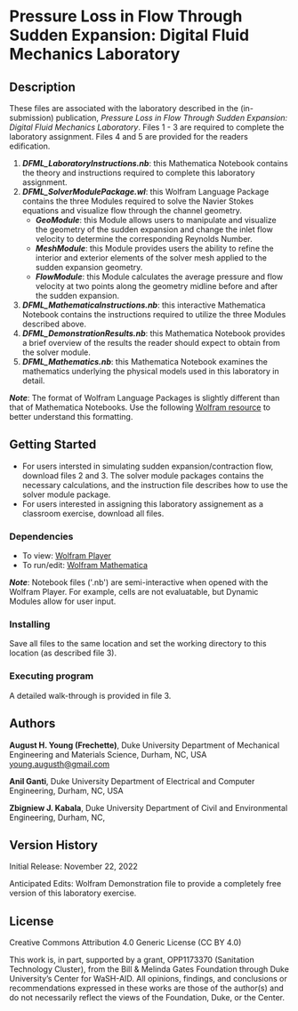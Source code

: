 # Pressure Loss in Flow Through Sudden Expansion: Digital Fluid Mechanics Laboratory

## Description

These files are associated with the laboratory described in the (in-submission) publication, *Pressure Loss in Flow Through Sudden Expansion: Digital Fluid Mechanics Laboratory*. Files 1 - 3 are required to complete the laboratory assignment. Files 4 and 5 are provided for the readers edification.

1. **_DFML_LaboratoryInstructions.nb_**: this Mathematica Notebook contains the theory and instructions required to complete this laboratory assignment.
2. **_DFML_SolverModulePackage.wl_**: this Wolfram Language Package contains the three Modules required to solve the Navier Stokes equations and visualize flow through the channel geometry. 
    - **_GeoModule_**: this Module allows users to manipulate and visualize the geometry of the sudden expansion and change the inlet flow velocity to determine the corresponding Reynolds Number. 
    - **_MeshModule_**: this Module provides users the ability to refine the interior and exterior elements of the solver mesh applied to the sudden expansion geometry.
    -	**_FlowModule_**: this Module calculates the average pressure and flow velocity at two points along the geometry midline before and after the sudden expansion. 
3.	**_DFML_MathematicaInstructions.nb_**: this interactive Mathematica Notebook contains the instructions required to utilize the three Modules described above.
4.	**_DFML_DemonstrationResults.nb_**: this Mathematica Notebook provides a brief overview of the results the reader should expect to obtain from the solver module.
5.	**_DFML_Mathematics.nb_**: this Mathematica Notebook examines the mathematics underlying the physical models used in this laboratory in detail.

**_Note_**: The format of Wolfram Language Packages is slightly different than that of Mathematica Notebooks. Use the following [Wolfram resource](https://reference.wolfram.com/language/guide/PackageDevelopment.html) to better understand this formatting.

## Getting Started
* For users intersted in simulating sudden expansion/contraction flow, download files 2 and 3. The solver module packages contains the necessary calculations, and the instruction file describes how to use the solver module package.
* For users interested in assigning this laboratory assignement as a classroom exercise, download all files.

### Dependencies

* To view: [Wolfram Player](https://www.wolfram.com/player/)
* To run/edit: [Wolfram Mathematica](https://www.wolfram.com/mathematica/)

**_Note_**: Notebook files ('.nb') are semi-interactive when opened with the Wolfram Player. 
For example, cells are not evaluatable, but Dynamic Modules allow for user input.

### Installing

Save all files to the same location and set the working directory to this location (as described file 3).

### Executing program

A detailed walk-through is provided in file 3.

## Authors

**August H. Young (Frechette)**,
Duke University Department of Mechanical Engineering and Materials Science, Durham, NC, USA
young.augusth@gmail.com

**Anil Ganti**,
Duke University Department of Electrical and Computer Engineering, Durham, NC, USA

**Zbigniew J. Kabala**,
Duke University Department of Civil and Environmental Engineering, Durham, NC, 

## Version History

Initial Release: November 22, 2022

Anticipated Edits: Wolfram Demonstration file to provide a completely free version of this laboratory exercise.

## License

Creative Commons Attribution 4.0 Generic License (CC BY 4.0)

This work is, in part, supported by a grant, OPP1173370 (Sanitation Technology Cluster), from the Bill & Melinda Gates Foundation through Duke University’s Center for WaSH-AID. All opinions, findings, and conclusions or recommendations expressed in these works are those of the author(s) and do not necessarily reflect the views of the Foundation, Duke, or the Center.
